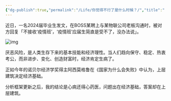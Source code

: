 ```yaml
---
{"dg-publish":true,"permalink":"/Life/你觉得不行了是什么时候？/","title":"【404文库】老干体v｜你觉得不行了是什么时候？","tags":["clippings"]}
---
```


近日，一名2024届毕业生发文，在BOSS某聘上与某物联公司老板沟通时，被对方回复「不接收‘疫情班’，‘疫情班’应届生简直是受不了，没办法说」。

![img](https://chinadigitaltimes.net/chinese/files/2024/11/post-712661-6724906de5d67.jpeg)

厌恶风险，是人类生存下来的基本技能和经济理性。当人们趋向保守、稳定、热衷考公，而非进步、变化、创造财富时，经济肯定生病了。

正如今年的诺贝尔经济学奖得主阿西莫格鲁在《国家为什么会失败》中认为，上层建筑决定经济基础。

分析框架更新之后，我的结论是心病还得心药医，问题出在经济基础，答案却在上层建筑。
